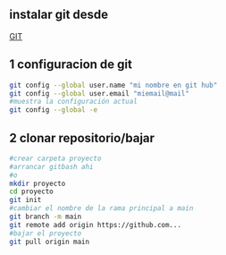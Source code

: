 ## instalar git desde
[GIT](https://git-scm.com/)

## 1 configuracion de git <a name="config"></a>
```sh
git config --global user.name "mi nombre en git hub"
git config --global user.email "miemail@mail"
#muestra la configuración actual
git config --global -e
```

## 2 clonar repositorio/bajar <a name="bajar_repo"></a>
```sh
#crear carpeta proyecto
#arrancar gitbash ahi
#o
mkdir proyecto
cd proyecto
git init
#cambiar el nombre de la rama principal a main
git branch -m main
git remote add origin https://github.com...
#bajar el proyecto
git pull origin main
